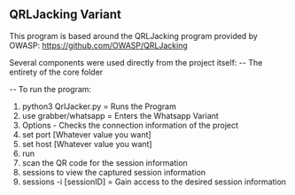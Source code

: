 QRLJacking Variant
------------------

This program is based around the QRLJacking program provided by OWASP: https://github.com/OWASP/QRLJacking

Several components were used directly from the project itself:
-- The entirety of the core folder

-- To run the program:
1. python3 QrlJacker.py = Runs the Program
2. use grabber/whatsapp = Enters the Whatsapp Variant
3. Options - Checks the connection information of the project
4. set port [Whatever value you want]
5. set host [Whatever value you want]
6. run
7. scan the QR code for the session information
8. sessions to view the captured session information
9. sessions -i [sessionID] = Gain access to the desired session information

